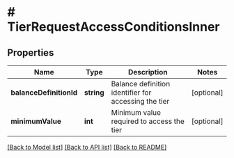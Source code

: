 # # TierRequestAccessConditionsInner

## Properties

Name | Type | Description | Notes
------------ | ------------- | ------------- | -------------
**balanceDefinitionId** | **string** | Balance definition identifier for accessing the tier | [optional]
**minimumValue** | **int** | Minimum value required to access the tier | [optional]

[[Back to Model list]](../../README.md#models) [[Back to API list]](../../README.md#endpoints) [[Back to README]](../../README.md)
